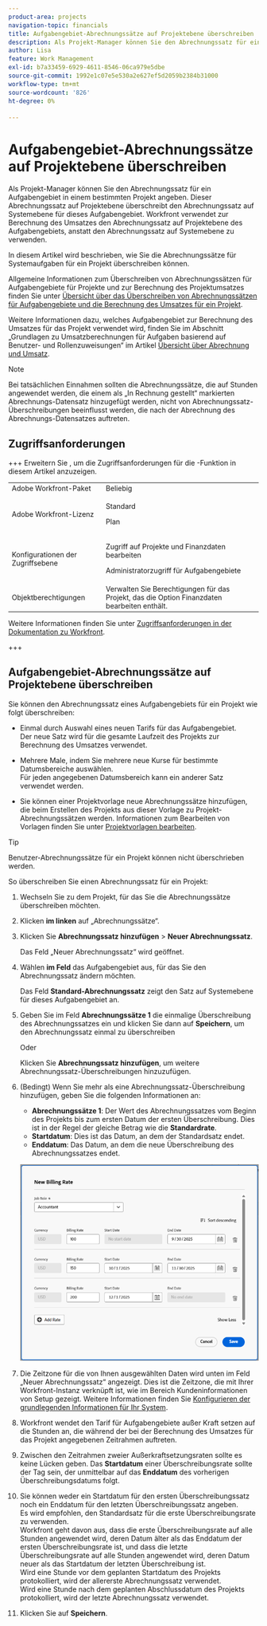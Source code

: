 ```yaml
---
product-area: projects
navigation-topic: financials
title: Aufgabengebiet-Abrechnungssätze auf Projektebene überschreiben
description: Als Projekt-Manager können Sie den Abrechnungssatz für ein Aufgabengebiet in einem bestimmten Projekt angeben. Dieser Abrechnungssatz auf Projektebene überschreibt den Abrechnungssatz auf Systemebene für dieses Aufgabengebiet. Workfront verwendet zur Berechnung des Umsatzes den Abrechnungssatz auf Projektebene des Aufgabengebiets, anstatt den Abrechnungssatz auf Systemebene zu verwenden.
author: Lisa
feature: Work Management
exl-id: b7a33459-6929-4611-8546-06ca979e5dbe
source-git-commit: 1992e1c07e5e530a2e627ef5d2059b2384b31000
workflow-type: tm+mt
source-wordcount: '826'
ht-degree: 0%

---
```


# Aufgabengebiet-Abrechnungssätze auf Projektebene überschreiben

<!--<span class="preview">The highlighted information on this page refers to functionality not yet generally available. It is available only in the Preview Sandbox environment, and is being released in a phased rollout to Production.</span>-->

Als Projekt-Manager können Sie den Abrechnungssatz für ein Aufgabengebiet in einem bestimmten Projekt angeben. Dieser Abrechnungssatz auf Projektebene überschreibt den Abrechnungssatz auf Systemebene für dieses Aufgabengebiet. Workfront verwendet zur Berechnung des Umsatzes den Abrechnungssatz auf Projektebene des Aufgabengebiets, anstatt den Abrechnungssatz auf Systemebene zu verwenden.

In diesem Artikel wird beschrieben, wie Sie die Abrechnungssätze für Systemaufgaben für ein Projekt überschreiben können.

Allgemeine Informationen zum Überschreiben von Abrechnungssätzen für Aufgabengebiete für Projekte und zur Berechnung des Projektumsatzes finden Sie unter [Übersicht über das Überschreiben von Abrechnungssätzen für Aufgabengebiete und die Berechnung des Umsatzes für ein Projekt](../../../manage-work/projects/project-finances/override-role-billing-rates-and-calculate-project-revenue.md).

Weitere Informationen dazu, welches Aufgabengebiet zur Berechnung des Umsatzes für das Projekt verwendet wird, finden Sie im Abschnitt „Grundlagen zu Umsatzberechnungen für Aufgaben basierend auf Benutzer- und Rollenzuweisungen“ im Artikel [Übersicht über Abrechnung und Umsatz](../../../manage-work/projects/project-finances/billing-and-revenue-overview.md).

>[!NOTE]
>
>Bei tatsächlichen Einnahmen sollten die Abrechnungssätze, die auf Stunden angewendet werden, die einem als „In Rechnung gestellt“ markierten Abrechnungs-Datensatz hinzugefügt werden, nicht von Abrechnungssatz-Überschreibungen beeinflusst werden, die nach der Abrechnung des Abrechnungs-Datensatzes auftreten.

## Zugriffsanforderungen

+++ Erweitern Sie , um die Zugriffsanforderungen für die -Funktion in diesem Artikel anzuzeigen.

<table style="table-layout:auto"> 
 <col> 
 <col> 
 <tbody> 
  <tr> 
   <td>Adobe Workfront-Paket</td> 
   <td>Beliebig</td> 
  </tr> 
  <tr> 
   <td>Adobe Workfront-Lizenz</td> 
   <td>
   <p>Standard</p>
   <p>Plan</p></td> 
  </tr> 
  <tr> 
   <td>Konfigurationen der Zugriffsebene</td> 
   <td> <p>Zugriff auf Projekte und Finanzdaten bearbeiten</p> <p>Administratorzugriff für Aufgabengebiete</p></td> 
  </tr> 
  <tr> 
   <td>Objektberechtigungen</td> 
   <td>Verwalten Sie Berechtigungen für das Projekt, das die Option Finanzdaten bearbeiten enthält. </td> 
  </tr> 
 </tbody> 
</table>

Weitere Informationen finden Sie unter [Zugriffsanforderungen in der Dokumentation zu Workfront](/help/quicksilver/administration-and-setup/add-users/access-levels-and-object-permissions/access-level-requirements-in-documentation.md).

+++

## Aufgabengebiet-Abrechnungssätze auf Projektebene überschreiben

Sie können den Abrechnungssatz eines Aufgabengebiets für ein Projekt wie folgt überschreiben:

* Einmal durch Auswahl eines neuen Tarifs für das Aufgabengebiet.\
  Der neue Satz wird für die gesamte Laufzeit des Projekts zur Berechnung des Umsatzes verwendet.

* Mehrere Male, indem Sie mehrere neue Kurse für bestimmte Datumsbereiche auswählen.\
  Für jeden angegebenen Datumsbereich kann ein anderer Satz verwendet werden.

* Sie können einer Projektvorlage neue Abrechnungssätze hinzufügen, die beim Erstellen des Projekts aus dieser Vorlage zu Projekt-Abrechnungssätzen werden. Informationen zum Bearbeiten von Vorlagen finden Sie unter [Projektvorlagen bearbeiten](/help/quicksilver/manage-work/projects/create-and-manage-templates/edit-templates.md).

>[!TIP]
>
>Benutzer-Abrechnungssätze für ein Projekt können nicht überschrieben werden.

So überschreiben Sie einen Abrechnungssatz für ein Projekt:

1. Wechseln Sie zu dem Projekt, für das Sie die Abrechnungssätze überschreiben möchten.
1. Klicken **im linken** auf „Abrechnungssätze“.
1. Klicken Sie **Abrechnungssatz hinzufügen** > **Neuer Abrechnungssatz**.

   Das Feld „Neuer Abrechnungssatz“ wird geöffnet.

1. Wählen **im Feld** das Aufgabengebiet aus, für das Sie den Abrechnungssatz ändern möchten.

   Das Feld **Standard-Abrechnungssatz** zeigt den Satz auf Systemebene für dieses Aufgabengebiet an.

1. Geben Sie im Feld **Abrechnungssätze 1** die einmalige Überschreibung des Abrechnungssatzes ein und klicken Sie dann auf **Speichern**, um den Abrechnungssatz einmal zu überschreiben

   Oder

   Klicken Sie **Abrechnungssatz hinzufügen**, um weitere Abrechnungssatz-Überschreibungen hinzuzufügen.

1. (Bedingt) Wenn Sie mehr als eine Abrechnungssatz-Überschreibung hinzufügen, geben Sie die folgenden Informationen an:

   * **Abrechnungssätze 1**: Der Wert des Abrechnungssatzes vom Beginn des Projekts bis zum ersten Datum der ersten Überschreibung. Dies ist in der Regel der gleiche Betrag wie die **Standardrate**.
   * **Startdatum**: Dies ist das Datum, an dem der Standardsatz endet.
   * **Enddatum**: Das Datum, an dem die neue Überschreibung des Abrechnungssatzes endet.

   <!--<span class="preview">Sample image in the Preview environment:</span>-->
   ![Abrechnungssätze mit Überschreibungsdaten](assets/billing-rates-093025.png)

   <!--Sample image in the Production environment:
   ![Billing rates with override dates](assets/new-billing-rate-with-adjustment-dates-350x266.png)-->

1. Die Zeitzone für die von Ihnen ausgewählten Daten wird unten im Feld „Neuer Abrechnungssatz“ angezeigt. Dies ist die Zeitzone, die mit Ihrer Workfront-Instanz verknüpft ist, wie im Bereich Kundeninformationen von Setup gezeigt. Weitere Informationen finden Sie [Konfigurieren der grundlegenden Informationen für Ihr System](../../../administration-and-setup/get-started-wf-administration/configure-basic-info.md).
1. Workfront wendet den Tarif für Aufgabengebiete außer Kraft setzen auf die Stunden an, die während der bei der Berechnung des Umsatzes für das Projekt angegebenen Zeitrahmen auftreten.
1. Zwischen den Zeitrahmen zweier Außerkraftsetzungsraten sollte es keine Lücken geben. Das **Startdatum** einer Überschreibungsrate sollte der Tag sein, der unmittelbar auf das **Enddatum** des vorherigen Überschreibungsdatums folgt.

1. Sie können weder ein Startdatum für den ersten Überschreibungssatz noch ein Enddatum für den letzten Überschreibungssatz angeben.\
   Es wird empfohlen, den Standardsatz für die erste Überschreibungsrate zu verwenden.\
   Workfront geht davon aus, dass die erste Überschreibungsrate auf alle Stunden angewendet wird, deren Datum älter als das Enddatum der ersten Überschreibungsrate ist, und dass die letzte Überschreibungsrate auf alle Stunden angewendet wird, deren Datum neuer als das Startdatum der letzten Überschreibung ist.\
   Wird eine Stunde vor dem geplanten Startdatum des Projekts protokolliert, wird der allererste Abrechnungssatz verwendet.\
   Wird eine Stunde nach dem geplanten Abschlussdatum des Projekts protokolliert, wird der letzte Abrechnungssatz verwendet.

1. Klicken Sie auf **Speichern**.
